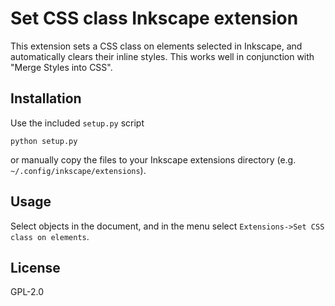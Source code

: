 # Set CSS class Inkscape extension

This extension sets a CSS class on elements selected in Inkscape, and automatically clears their inline styles.
This works well in conjunction with "Merge Styles into CSS".

## Installation

Use the included `setup.py` script

    python setup.py

or manually copy the files to your Inkscape extensions directory (e.g. `~/.config/inkscape/extensions`).

## Usage

Select objects in the document, and in the menu select `Extensions->Set CSS class on elements`.

## License

GPL-2.0
